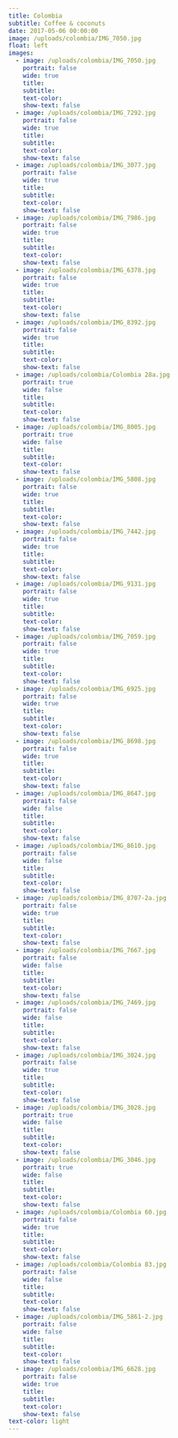 ```yaml
---
title: Colombia
subtitle: Coffee & coconuts
date: 2017-05-06 00:00:00
image: /uploads/colombia/IMG_7050.jpg
float: left
images:
  - image: /uploads/colombia/IMG_7050.jpg
    portrait: false
    wide: true
    title:
    subtitle:
    text-color:
    show-text: false
  - image: /uploads/colombia/IMG_7292.jpg
    portrait: false
    wide: true
    title:
    subtitle:
    text-color:
    show-text: false
  - image: /uploads/colombia/IMG_3077.jpg
    portrait: false
    wide: true
    title:
    subtitle:
    text-color:
    show-text: false
  - image: /uploads/colombia/IMG_7986.jpg
    portrait: false
    wide: true
    title:
    subtitle:
    text-color:
    show-text: false
  - image: /uploads/colombia/IMG_6378.jpg
    portrait: false
    wide: true
    title:
    subtitle:
    text-color:
    show-text: false
  - image: /uploads/colombia/IMG_8392.jpg
    portrait: false
    wide: true
    title:
    subtitle:
    text-color:
    show-text: false
  - image: /uploads/colombia/Colombia 28a.jpg
    portrait: true
    wide: false
    title:
    subtitle:
    text-color:
    show-text: false
  - image: /uploads/colombia/IMG_8005.jpg
    portrait: true
    wide: false
    title:
    subtitle:
    text-color:
    show-text: false
  - image: /uploads/colombia/IMG_5808.jpg
    portrait: false
    wide: true
    title:
    subtitle:
    text-color:
    show-text: false
  - image: /uploads/colombia/IMG_7442.jpg
    portrait: false
    wide: true
    title:
    subtitle:
    text-color:
    show-text: false
  - image: /uploads/colombia/IMG_9131.jpg
    portrait: false
    wide: true
    title:
    subtitle:
    text-color:
    show-text: false
  - image: /uploads/colombia/IMG_7059.jpg
    portrait: false
    wide: true
    title:
    subtitle:
    text-color:
    show-text: false
  - image: /uploads/colombia/IMG_6925.jpg
    portrait: false
    wide: true
    title:
    subtitle:
    text-color:
    show-text: false
  - image: /uploads/colombia/IMG_8698.jpg
    portrait: false
    wide: true
    title:
    subtitle:
    text-color:
    show-text: false
  - image: /uploads/colombia/IMG_8647.jpg
    portrait: false
    wide: false
    title:
    subtitle:
    text-color:
    show-text: false
  - image: /uploads/colombia/IMG_8610.jpg
    portrait: false
    wide: false
    title:
    subtitle:
    text-color:
    show-text: false
  - image: /uploads/colombia/IMG_8707-2a.jpg
    portrait: false
    wide: true
    title:
    subtitle:
    text-color:
    show-text: false
  - image: /uploads/colombia/IMG_7667.jpg
    portrait: false
    wide: false
    title:
    subtitle:
    text-color:
    show-text: false
  - image: /uploads/colombia/IMG_7469.jpg
    portrait: false
    wide: false
    title:
    subtitle:
    text-color:
    show-text: false
  - image: /uploads/colombia/IMG_3024.jpg
    portrait: false
    wide: true
    title:
    subtitle:
    text-color:
    show-text: false
  - image: /uploads/colombia/IMG_3028.jpg
    portrait: true
    wide: false
    title:
    subtitle:
    text-color:
    show-text: false
  - image: /uploads/colombia/IMG_3046.jpg
    portrait: true
    wide: false
    title:
    subtitle:
    text-color:
    show-text: false
  - image: /uploads/colombia/Colombia 60.jpg
    portrait: false
    wide: true
    title:
    subtitle:
    text-color:
    show-text: false
  - image: /uploads/colombia/Colombia 83.jpg
    portrait: false
    wide: false
    title:
    subtitle:
    text-color:
    show-text: false
  - image: /uploads/colombia/IMG_5861-2.jpg
    portrait: false
    wide: false
    title:
    subtitle:
    text-color:
    show-text: false
  - image: /uploads/colombia/IMG_6628.jpg
    portrait: false
    wide: true
    title:
    subtitle:
    text-color:
    show-text: false
text-color: light
---
```



